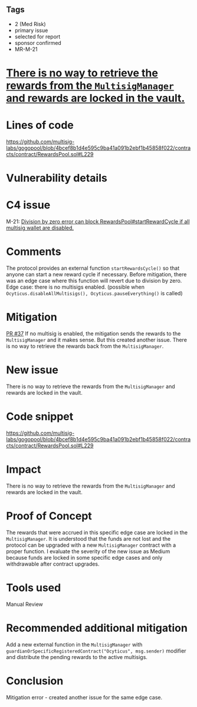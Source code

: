## Tags

- 2 (Med Risk)
- primary issue
- selected for report
- sponsor confirmed
- MR-M-21

# [There is no way to retrieve the rewards from the `MultisigManager` and rewards are locked in the vault.](https://github.com/code-423n4/2023-02-gogopool-mitigation-contest-findings/issues/46) 

# Lines of code

https://github.com/multisig-labs/gogopool/blob/4bcef8b1d4e595c9ba41a091b2ebf1b45858f022/contracts/contract/RewardsPool.sol#L229


# Vulnerability details

# C4 issue

M-21: [Division by zero error can block RewardsPool#startRewardCycle if all multisig wallet are disabled.](https://github.com/code-423n4/2022-12-gogopool-findings/issues/143)

# Comments
The protocol provides an external function `startRewardsCycle()` so that anyone can start a new reward cycle if necessary.
Before mitigation, there was an edge case where this function will revert due to division by zero.
Edge case: there is no multisigs enabled. (possible when `Ocyticus.disableAllMultisigs(), Ocyticus.pauseEverything()` is called)

# Mitigation
[PR #37](https://github.com/multisig-labs/gogopool/pull/37)
If no multisig is enabled, the mitigation sends the rewards to the `MultisigManager` and it makes sense.
But this created another issue. There is no way to retrieve the rewards back from the `MultisigManager`.

# New issue
There is no way to retrieve the rewards from the `MultisigManager` and rewards are locked in the vault.

# Code snippet
https://github.com/multisig-labs/gogopool/blob/4bcef8b1d4e595c9ba41a091b2ebf1b45858f022/contracts/contract/RewardsPool.sol#L229

# Impact
There is no way to retrieve the rewards from the `MultisigManager` and rewards are locked in the vault.

# Proof of Concept
The rewards that were accrued in this specific edge case are locked in the `MultisigManager`.
It is understood that the funds are not lost and the protocol can be upgraded with a new `MultisigManager` contract with a proper function.
I evaluate the severity of the new issue as Medium because funds are locked in some specific edge cases and only withdrawable after contract upgrades.

# Tools used
Manual Review

# Recommended additional mitigation
Add a new external function in the `MultisigManager` with `guardianOrSpecificRegisteredContract("Ocyticus", msg.sender)` modifier and distribute the pending rewards to the active multisigs.

# Conclusion
Mitigation error - created another issue for the same edge case.

